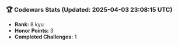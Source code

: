 ### 🏆 Codewars Stats (Updated: 2025-04-03 23:08:15 UTC)

- **Rank:** 8 kyu
- **Honor Points:** 3
- **Completed Challenges:** 1
